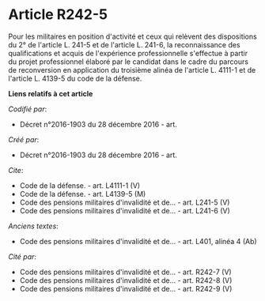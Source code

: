 # Article R242-5

Pour les militaires en position d'activité et ceux qui relèvent des dispositions du 2° de l'article L. 241-5 et de l'article
L. 241-6, la reconnaissance des qualifications et acquis de l'expérience professionnelle s'effectue à partir du projet
professionnel élaboré par le candidat dans le cadre du parcours de reconversion en application du troisième alinéa de
l'article L. 4111-1 et de l'article L. 4139-5 du code de la défense.

**Liens relatifs à cet article**

_Codifié par_:

  - Décret n°2016-1903 du 28 décembre 2016 - art.

_Créé par_:

  - Décret n°2016-1903 du 28 décembre 2016 - art.

_Cite_:

  - Code de la défense. - art. L4111-1 (V)
  - Code de la défense. - art. L4139-5 (M)
  - Code des pensions militaires d'invalidité et de... - art. L241-5 (V)
  - Code des pensions militaires d'invalidité et de... - art. L241-6 (V)

_Anciens textes_:

  - Code des pensions militaires d'invalidité et de... - art. L401, alinéa 4 (Ab)

_Cité par_:

  - Code des pensions militaires d'invalidité et de... - art. R242-7 (V)
  - Code des pensions militaires d'invalidité et de... - art. R242-8 (V)
  - Code des pensions militaires d'invalidité et de... - art. R242-9 (V)
